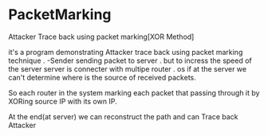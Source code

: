 # PacketMarking
Attacker Trace back using packet marking[XOR Method]

it's a program demonstrating Attacker trace back using packet marking technique .
-Sender sending packet to server . but to incress the speed of the server server is connecter with multipe router .
os if at the server we can't determine where is the source of received packets.

So each router in the system marking each packet that passing through it by XORing source IP with its own IP.

At the end(at server) we can reconstruct the path and can Trace back Attacker
